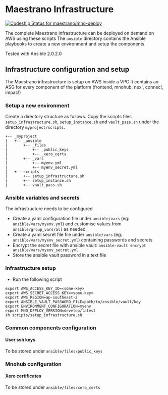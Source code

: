 # Maestrano Infrastructure

[ ![Codeship Status for maestrano/mno-deploy](https://codeship.com/projects/f6587590-e990-0133-f67a-4afac8d396b8/status?branch=master)](https://codeship.com/projects/147638)

The complete Maestrano infrastructure can be deployed on demand on AWS using these scripts
The `ansible` directory contains the Ansible playbooks to create a new environment and setup the components

Tested with Ansible 2.0.2.0

## Infrastructure configuration and setup
The Maestrano infrastructure is setup on AWS inside a VPC
It contains an ASG for every component of the platform (frontend, mnohub, nex!, connec!, impac!)

### Setup a new environment
Create a directory structure as follows. Copy the scripts files `setup_infrastructure.sh`, `setup_instance.sh` and `vault_pass.sh` under the directory `myproject/scripts`.
```
+-- _myproject
|   +-- _ansible
|       +-- _files
|           +-- _public_keys
|           +-- _xero_certs
|       +-- _vars
|           +-- myenv.yml
|           +-- myenv_secret.yml
|   +-- scripts
|       +-- setup_infrastructure.sh
|       +-- setup_instance.sh
|       +-- vault_pass.sh
```

### Ansible variables and secrets
The infrastructure needs to be configured
- Create a yaml configuration file under `ansible/vars` (eg: `ansible/vars/myenv.yml`) and customise values from `ansible/group_vars/all` as needed
- Create a yaml secret file file under `ansible/vars` (eg: `ansible/vars/myenv_secret.yml`) containing passwords and secrets
- Encrypt the secret file with ansible vault: `ansible-vault encrypt ansible/vars/myenv_secret.yml`
- Store the ansible vault password in a text file

### Infrastructure setup
- Run the following script

```
export AWS_ACCESS_KEY_ID=<some-key>
export AWS_SECRET_ACCESS_KEY=<some-key>
export AWS_REGION=ap-southeast-2
export ANSIBLE_VAULT_PASSWORD_FILE=path/to/ansible/vault/key
export ENVIRONMENT_CONFIGURATION=myenv
export MNO_DEPLOY_VERSION=develop/latest
sh scripts/setup_infrastructure.sh
```

### Common components configuration
#### User ssh keys
To be stored under `ansible/files/public_keys`

### Mnohub configuration
#### Xero certificates
To be stored under `ansible/files/xero_certs`
